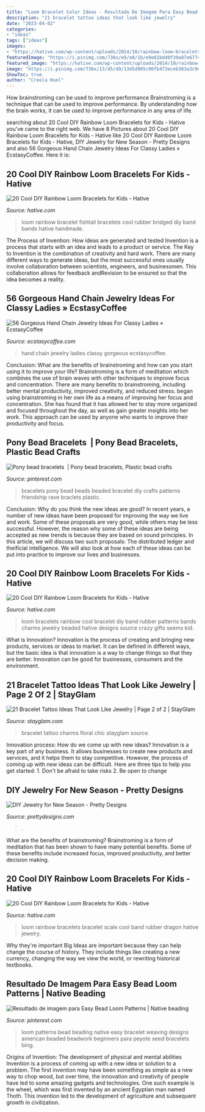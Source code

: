 ```yaml
---
title: "Loom Bracelet Color Ideas - Resultado De Imagem Para Easy Bead Loom Patterns"
description: "21 bracelet tattoo ideas that look like jewelry"
date: "2023-04-02"
categories:
- "ideas"
tags: ["ideas"]
images:
- "https://hative.com/wp-content/uploads/2014/10/rainbow-loom-bracelets/18-cool-rainbow-loom-bracelet.jpg"
featuredImage: "https://i.pinimg.com/736x/e9/e8/1b/e9e81bdd0f39a87e677458cd8bc3b514.jpg"
featured_image: "https://hative.com/wp-content/uploads/2014/10/rainbow-loom-bracelets/16-dragon-scale-rainbow-loom-bracelet.jpg"
image: "https://i.pinimg.com/736x/13/45/d9/1345d905c96fb473eceb363a3c9e1caa.jpg"
ShowToc: true
author: "Creola Huel"
---
```



How brainstroming can be used to improve performance
Brainstroming is a technique that can be used to improve performance. By understanding how the brain works, it can be used to improve performance in any area of life.

	

		
searching about 20 Cool DIY Rainbow Loom Bracelets for Kids - Hative you've came to the right web. We have 8 Pictures about 20 Cool DIY Rainbow Loom Bracelets for Kids - Hative like 20 Cool DIY Rainbow Loom Bracelets for Kids - Hative, DIY Jewelry for New Season - Pretty Designs and also 56 Gorgeous Hand Chain Jewelry Ideas For Classy Ladies » EcstasyCoffee. Here it is:
		
    
## 20 Cool DIY Rainbow Loom Bracelets For Kids - Hative

<img loading=lazy src="https://hative.com/wp-content/uploads/2014/10/rainbow-loom-bracelets/17-bridged-fishtail-rainbow-loom-bracelet.jpg" onerror="this.onerror=null;this.src='https://tse3.mm.bing.net/th?id=OIP.ce-5YJxlTwMTu_bb6bI4aQHaFk&amp;pid=15.1';" alt="20 Cool DIY Rainbow Loom Bracelets for Kids - Hative">

_Source: hative.com_

>loom rainbow bracelet fishtail bracelets cool rubber bridged diy band bands hative handmade. 

	

The Process of Invention: How ideas are generated and tested
Invention is a process that starts with an idea and leads to a product or service. The Key to Invention is the combination of creativity and hard work. There are many different ways to generate ideas, but the most successful ones usually involve collaboration between scientists, engineers, and businessmen. This collaboration allows for feedback andRevision to be ensured so that the idea becomes a reality.

    
## 56 Gorgeous Hand Chain Jewelry Ideas For Classy Ladies » EcstasyCoffee

<img loading=lazy src="https://i0.wp.com/www.ecstasycoffee.com/wp-content/uploads/2016/12/Hand-Chain-Jewelry-Ideas3-1.jpg?resize=600%2C900" onerror="this.onerror=null;this.src='https://tse2.mm.bing.net/th?id=OIP.xPwWoULLqzIURPzNn23ePAHaLH&amp;pid=15.1';" alt="56 Gorgeous Hand Chain Jewelry Ideas For Classy Ladies » EcstasyCoffee">

_Source: ecstasycoffee.com_

>hand chain jewelry ladies classy gorgeous ecstasycoffee. 

	

Conclusion: What are the benefits of brainstroming and how can you start using it to improve your life?
Brainstroming is a form of meditation which combines the use of brain waves with other techniques to improve focus and concentration. There are many benefits to brainstroming, including better mental productivity, improved creativity, and reduced stress. began using brainstroming in her own life as a means of improving her focus and concentration. She has found that it has allowed her to stay more organized and focused throughout the day, as well as gain greater insights into her work. This approach can be used by anyone who wants to improve their productivity and focus.

    
## Pony Bead Bracelets ️ | Pony Bead Bracelets, Plastic Bead Crafts

<img loading=lazy src="https://i.pinimg.com/736x/e9/e8/1b/e9e81bdd0f39a87e677458cd8bc3b514.jpg" onerror="this.onerror=null;this.src='https://tse4.mm.bing.net/th?id=OIP.3iX3AAJ4NpIxIN_vq7JnUAHaJ3&amp;pid=15.1';" alt="Pony bead bracelets ️ | Pony bead bracelets, Plastic bead crafts">

_Source: pinterest.com_

>bracelets pony bead beads beaded bracelet diy crafts patterns friendship rave braclets plastic. 

	

Conclusion: Why do you think the new ideas are good?
In recent years, a number of new ideas have been proposed for improving the way we live and work. Some of these proposals are very good, while others may be less successful. However, the reason why some of these ideas are being accepted as new trends is because they are based on sound principles. In this article, we will discuss two such proposals: The distributed ledger and theificial intelligence. We will also look at how each of these ideas can be put into practice to improve our lives and businesses.

    
## 20 Cool DIY Rainbow Loom Bracelets For Kids - Hative

<img loading=lazy src="https://hative.com/wp-content/uploads/2014/10/rainbow-loom-bracelets/18-cool-rainbow-loom-bracelet.jpg" onerror="this.onerror=null;this.src='https://tse4.mm.bing.net/th?id=OIP.wNk7NtuVKQbYYx93AfPlYgHaMb&amp;pid=15.1';" alt="20 Cool DIY Rainbow Loom Bracelets for Kids - Hative">

_Source: hative.com_

>loom bracelets rainbow cool bracelet diy band rubber patterns bands charms jewelry beaded hative designs source crazy gifts seems kid. 

	

What is Innovation?
Innovation is the process of creating and bringing new products, services or ideas to market. It can be defined in different ways, but the basic idea is that innovation is a way to change things so that they are better. Innovation can be good for businesses, consumers and the environment.

    
## 21 Bracelet Tattoo Ideas That Look Like Jewelry | Page 2 Of 2 | StayGlam

<img loading=lazy src="https://stayglam.com/wp-content/uploads/2019/04/Floral-Bracelet-with-Charms.jpg" onerror="this.onerror=null;this.src='https://tse1.mm.bing.net/th?id=OIP.OlzbhEsoe9N51LFTeOYeDQHaHa&amp;pid=15.1';" alt="21 Bracelet Tattoo Ideas That Look Like Jewelry | Page 2 of 2 | StayGlam">

_Source: stayglam.com_

>bracelet tattoo charms floral chic stayglam source. 

	

Innovation process: How do we come up with new ideas?
Innovation is a key part of any business. It allows businesses to create new products and services, and it helps them to stay competitive. However, the process of coming up with new ideas can be difficult. Here are three tips to help you get started: 1. Don't be afraid to take risks 2. Be open to change 
    
## DIY Jewelry For New Season - Pretty Designs

<img loading=lazy src="https://www.prettydesigns.com/wp-content/uploads/2015/02/Cute-Bracelets.jpg" onerror="this.onerror=null;this.src='https://tse2.mm.bing.net/th?id=OIP.HzoxoQfGYBwmElNWODPHVgHaKx&amp;pid=15.1';" alt="DIY Jewelry for New Season - Pretty Designs">

_Source: prettydesigns.com_

>. 

	

What are the benefits of brainstroming?
Brainstroming is a form of meditation that has been shown to have many potential benefits. Some of these benefits include increased focus, improved productivity, and better decision making.

    
## 20 Cool DIY Rainbow Loom Bracelets For Kids - Hative

<img loading=lazy src="https://hative.com/wp-content/uploads/2014/10/rainbow-loom-bracelets/16-dragon-scale-rainbow-loom-bracelet.jpg" onerror="this.onerror=null;this.src='https://tse2.mm.bing.net/th?id=OIP.EJAu7mu3k48vsqrHo1GoMgHaJ4&amp;pid=15.1';" alt="20 Cool DIY Rainbow Loom Bracelets for Kids - Hative">

_Source: hative.com_

>loom rainbow bracelets bracelet scale cool band rubber dragon hative jewelry. 

	

Why they're important
Big Ideas are important because they can help change the course of history. They include things like creating a new currency, changing the way we view the world, or rewriting historical textbooks.

    
## Resultado De Imagem Para Easy Bead Loom Patterns | Native Beading

<img loading=lazy src="https://i.pinimg.com/736x/13/45/d9/1345d905c96fb473eceb363a3c9e1caa.jpg" onerror="this.onerror=null;this.src='https://tse2.mm.bing.net/th?id=OIP.g1hCt_pMNOkZGa3wZqxjmgAAAA&amp;pid=15.1';" alt="Resultado de imagem para Easy Bead Loom Patterns | Native beading">

_Source: pinterest.com_

>loom patterns bead beading native easy bracelet weaving designs american beaded beadwork beginners para peyote seed bracelets bing. 

	

Origins of Invention: The development of physical and mental abilities
Invention is a process of coming up with a new idea or solution to a problem. The first invention may have been something as simple as a new way to chop wood, but over time, the innovation and creativity of people have led to some amazing gadgets and technologies. One such example is the wheel, which was first invented by an ancient Egyptian man named Thoth. This invention led to the development of agriculture and subsequent growth in civilization.


